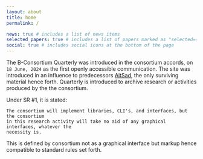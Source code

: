 ```yaml
---
layout: about
title: home
permalink: /

news: true # includes a list of news items
selected_papers: true # includes a list of papers marked as "selected={true}"
social: true # includes social icons at the bottom of the page
---
```


The B-Consortium Quarterly was introduced in the consortium accords, on `18 June, 2024` as the first openly accessible communication. The site was introduced in an influence to predecessors [AitSad](https://github.com/AitSad), the only surviving material hence forth. Quarterly is introduced to archive research or activities produced by the the consortium. 

Under SR #1, it is stated:
```
The consortium will implement libraries, CLI's, and interfaces, but the consortium
in this research activity will take no aid of any graphical interfaces, whatever the
necessity is.
```

This is defined by consortium not as a graphical interface but markup hence compatible to standard rules set forth.
